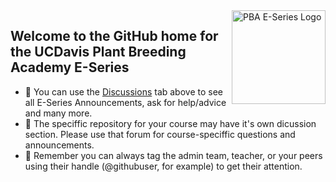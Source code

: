 <img src="img/GitHub_PBA_E_Series_logo.png" alt="PBA E-Series Logo" align="right" height="150pm"/> 


## Welcome to the GitHub home for the **UCDavis Plant Breeding Academy E-Series**


- :loudspeaker: You can use the [Discussions](https://github.com/orgs/UCD-PBA-E-Series/discussions) tab above to see all E-Series Announcements, ask for help/advice and many more. 
- :bookmark_tabs: The speciffic repository for your course may have it's own dicussion section. Please use that forum for course-speciffic questions and announcements. 
- :raising_hand: Remember you can always tag the admin team, teacher, or your peers using their handle (@githubuser, for example) to get their attention.
